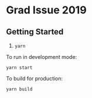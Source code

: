 # Grad Issue 2019

## Getting Started

1. `yarn`

To run in development mode:
```
yarn start
```

To build for production:
```
yarn build
```
